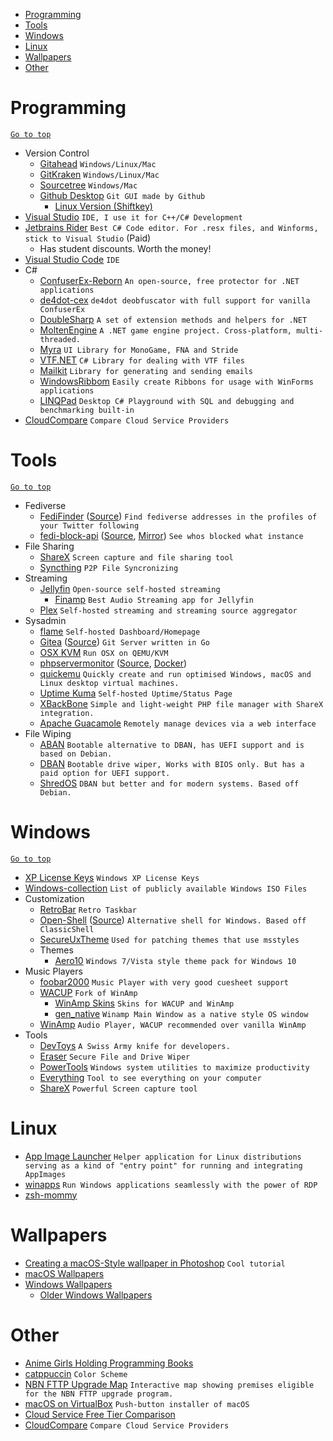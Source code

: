 <div id="top"></div>

- [Programming](#programming)
- [Tools](#tools)
- [Windows](#windows)
- [Linux](#linux)
- [Wallpapers](#wallpapers)
- [Other](#other)

# Programming
[`Go to top`](#top)
- Version Control
  - [Gitahead](https://gitahead.com) `Windows/Linux/Mac`
  - [GitKraken](https://www.gitkraken.com/) `Windows/Linux/Mac`
  - [Sourcetree](https://www.sourcetreeapp.com/) `Windows/Mac`
  - [Github Desktop](https://desktop.github.com/) `Git GUI made by Github`
    * [Linux Version (Shiftkey)](https://github.com/shiftkey/desktop/releases/latest)
- [Visual Studio](https://visualstudio.com) `IDE, I use it for C++/C# Development`
- [Jetbrains Rider](https://www.jetbrains.com/rider/) `Best C# Code editor. For .resx files, and Winforms, stick to Visual Studio` (Paid)
  * Has student discounts. Worth the money!
- [Visual Studio Code](https://code.visualstudio.com/) `IDE`
- C#
  - [ConfuserEx-Reborn](https://github.com/CubeCoders/ConfuserEx-Reborn) `An open-source, free protector for .NET applications`
  - [de4dot-cex](https://github.com/ViRb3/de4dot-cex) `de4dot deobfuscator with full support for vanilla ConfuserEx`
  - [DoubleSharp](https://github.com/daeken/DoubleSharp) `A set of extension methods and helpers for .NET`
  - [MoltenEngine](https://github.com/Syncaidius/MoltenEngine) `A .NET game engine project. Cross-platform, multi-threaded.`
  - [Myra](https://github.com/rds1983/Myra) `UI Library for MonoGame, FNA and Stride`
  - [VTF.NET](https://github.com/marv7000/VTF.NET) `C# Library for dealing with VTF files`
  - [Mailkit](https://github.com/jstedfast/MailKit) `Library for generating and sending emails`
  - [WindowsRibbom](https://github.com/harborsiem/WindowsRibbon) `Easily create Ribbons for usage with WinForms applications`
  - [LINQPad](https://www.linqpad.net/) `Desktop C# Playground with SQL and debugging and benchmarking built-in`
 - [CloudCompare](https://comparecloud.in/) `Compare Cloud Service Providers`

# Tools
[`Go to top`](#top)
- Fediverse
  - [FediFinder](https://finder.dariox.club) ([Source](https://github.com/lucahammer/fedifinder)) `Find fediverse addresses in the profiles of your Twitter following`
  - [fedi-block-api](https://github.com/ktwrd/fedi-block-api-mirror) ([Source](https://gitgud.io/mintplg/fedi-block-api), [Mirror](https://github.com/ktwrd/fedi-block-api-mirror)) `See whos blocked what instance`
- File Sharing
  - [ShareX](https://github.com/ShareX/ShareX) `Screen capture and file sharing tool`
  - [Syncthing](https://syncthing.net/) `P2P File Syncronizing`
- Streaming
  - [Jellyfin](https://jellyfin.org/) `Open-source self-hosted streaming`
    * [Finamp](https://github.com/jmshrv/finamp) `Best Audio Streaming app for Jellyfin`
  - [Plex](https://plex.tv) `Self-hosted streaming and streaming source aggregator`
- Sysadmin
  - [flame](https://github.com/pawelmalak/flame) `Self-hosted Dashboard/Homepage`
  - [Gitea](https://gita.io) ([Source](https://github.com/go-gitea/gitea)) `Git Server written in Go`
  - [OSX KVM](https://github.com/kholia/OSX-KVM) `Run OSX on QEMU/KVM`
  - [phpservermonitor](https://www.phpservermonitor.org) ([Source](https://github.com/phpservermon/phpservermon), [Docker](https://github.com/phpservermon/docker-phpservermonitor))
  - [quickemu](https://github.com/quickemu-project/quickemu) `Quickly create and run optimised Windows, macOS and Linux desktop virtual machines.`
  - [Uptime Kuma](https://github.com/louislam/uptime-kuma) `Self-hosted Uptime/Status Page`
  - [XBackBone](https://xbackbone.app/) `Simple and light-weight PHP file manager with ShareX integration.`
  - [Apache Guacamole](https://guacamole.apache.org/) `Remotely manage devices via a web interface`
- File Wiping
  - [ABAN](https://aban.derobert.net/) `Bootable alternative to DBAN, has UEFI support and is based on Debian.`
  - [DBAN](https://dban.org/) `Bootable drive wiper, Works with BIOS only. But has a paid option for UEFI support.`
  - [ShredOS](https://github.com/PartialVolume/shredos.x86_64#readme) `DBAN but better and for modern systems. Based off Debian.` 

# Windows
[`Go to top`](#top)
- [XP License Keys](https://github.com/Fuwn/xp) `Windows XP License Keys`
- [Windows-collection](https://github.com/LaoYangList/Windows-collection) `List of publicly available Windows ISO Files`
- Customization
  - [RetroBar](https://github.com/dremin/RetroBar) `Retro Taskbar`
  - [Open-Shell](https://open-shell.github.io/Open-Shell-Menu/) ([Source](https://github.com/Open-Shell/Open-Shell-Menu)) `Alternative shell for Windows. Based off ClassicShell`
  - [SecureUxTheme](https://github.com/namazso/SecureUxTheme) `Used for patching themes that use msstyles`
  - Themes
    - [Aero10](https://www.deviantart.com/vaporvance/art/Aero10-for-Windows-10-1903-22H2-909711949) `Windows 7/Vista style theme pack for Windows 10`
- Music Players
  - [foobar2000](https://www.foobar2000.org/) `Music Player with very good cuesheet support`
  - [WACUP](https://getwacup.com/) `Fork of WinAmp`
    - [WinAmp Skins](https://winampheritage.com/skins) `Skins for WACUP and WinAmp`
    - [gen_native](https://github.com/0x5066/gen_native) `Winamp Main Window as a native style OS window`
  - [WinAmp](https://www.winamp.com/player/downloads/) `Audio Player, WACUP recommended over vanilla WinAmp`
- Tools
  - [DevToys](https://github.com/veler/DevToys) `A Swiss Army knife for developers.`
  - [Eraser](https://eraser.heidi.ie/) `Secure File and Drive Wiper`
  - [PowerTools](github.com/microsoft/powertoys) `Windows system utilities to maximize productivity`
  - [Everything](https://www.voidtools.com/) `Tool to see everything on your computer`
  - [ShareX](https://getsharex.com/) `Powerful Screen capture tool`

# Linux
- [App Image Launcher](https://github.com/TheAssassin/AppImageLauncher) `Helper application for Linux distributions serving as a kind of "entry point" for running and integrating AppImages`
- [winapps](https://github.com/winapps-org/winapps) `Run Windows applications seamlessly with the power of RDP`
- [zsh-mommy](https://github.com/catuhana/zsh-mommy)

# Wallpapers
- [Creating a macOS-Style wallpaper in Photoshop](http://web.archive.org/web/20080123065049/http://psdtuts.com/tutorials-effects/creating-a-mac-type-background-in-photoshop/) `Cool tutorial`
- [macOS Wallpapers](https://goo.gl/photos/HjY1hmo6p3jfFz8a7)
- [Windows Wallpapers](https://wallpaperaccess.com/original-windows)
  - [Older Windows Wallpapers](http://www.dvd3000.ca/wp/)

# Other
- [Anime Girls Holding Programming Books](https://github.com/cat-milk/Anime-Girls-Holding-Programming-Books)
- [catppuccin](https://github.com/catppuccin/) `Color Scheme`
- [NBN FTTP Upgrade Map](https://github.com/LukePrior/nbn-upgrade-map) `Interactive map showing premises eligible for the NBN FTTP upgrade program.`
- [macOS on VirtualBox](https://github.com/myspaghetti/macos-virtualbox) `Push-button installer of macOS`
- [Cloud Service Free Tier Comparison](https://github.com/cloudcommunity/Cloud-Free-Tier-Comparison)
- [CloudCompare](https://comparecloud.in/) `Compare Cloud Service Providers`

